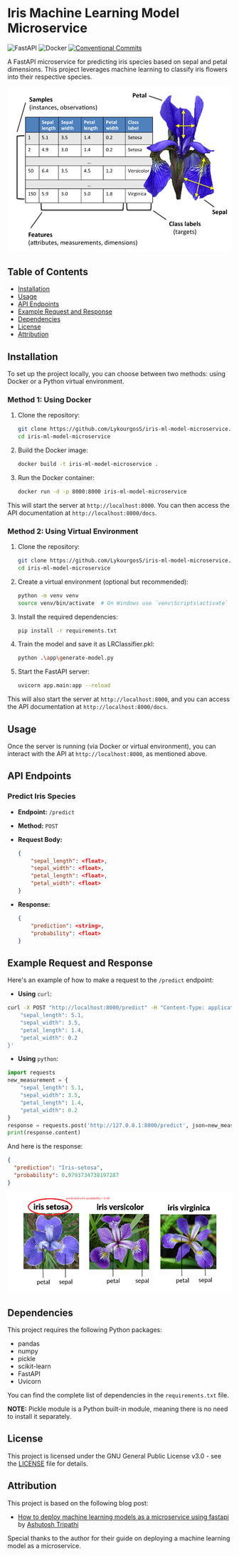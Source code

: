 # Iris Machine Learning Model Microservice

![FastAPI](https://img.shields.io/badge/fastapi-109989?logo=FastAPI&logoColor=white)
![Docker](https://img.shields.io/badge/Docker-2CA5E0?logo=docker&logoColor=white)
[![Conventional Commits](https://img.shields.io/badge/Conventional%20Commits-1.0.0-%23FE5196?logo=conventionalcommits&logoColor=white)](https://conventionalcommits.org)

A FastAPI microservice for predicting iris species based on sepal and petal dimensions. This project leverages machine learning to classify iris flowers into their respective species.

![Iris Dataset](docs/images/iris-dataset.png "Iris Dataset")

## Table of Contents

- [Installation](#installation)
- [Usage](#usage)
- [API Endpoints](#api-endpoints)
- [Example Request and Response](#example-request-and-response)
- [Dependencies](#dependencies)
- [License](#license)
- [Attribution](#attribution)

## Installation

To set up the project locally, you can choose between two methods: using Docker or a Python virtual environment.

### Method 1: Using Docker

1. Clone the repository:

   ```bash
   git clone https://github.com/LykourgosS/iris-ml-model-microservice.git
   cd iris-ml-model-microservice
   ```

2. Build the Docker image:

   ```bash
   docker build -t iris-ml-model-microservice .
   ```

3. Run the Docker container:
   ```bash
   docker run -d -p 8000:8000 iris-ml-model-microservice
   ```

This will start the server at `http://localhost:8000`. You can then access the API documentation at `http://localhost:8000/docs`.

### Method 2: Using Virtual Environment

1. Clone the repository:

   ```bash
   git clone https://github.com/LykourgosS/iris-ml-model-microservice.git
   cd iris-ml-model-microservice
   ```

2. Create a virtual environment (optional but recommended):

   ```bash
   python -m venv venv
   source venv/bin/activate  # On Windows use `venv\Scripts\activate`
   ```

3. Install the required dependencies:

   ```bash
   pip install -r requirements.txt
   ```

4. Train the model and save it as LRClassifier.pkl:

   ```bash
   python .\app\generate-model.py
   ```

5. Start the FastAPI server:
   ```bash
   uvicorn app.main:app --reload
   ```

This will also start the server at `http://localhost:8000`, and you can access the API documentation at `http://localhost:8000/docs`.

## Usage

Once the server is running (via Docker or virtual environment), you can interact with the API at `http://localhost:8000`, as mentioned above.

## API Endpoints

### Predict Iris Species

- **Endpoint:** `/predict`
- **Method:** `POST`
- **Request Body:**

  ```json
  {
      "sepal_length": <float>,
      "sepal_width": <float>,
      "petal_length": <float>,
      "petal_width": <float>
  }
  ```

- **Response:**
  ```json
  {
      "prediction": <string>,
      "probability": <float>
  }
  ```

## Example Request and Response

Here's an example of how to make a request to the `/predict` endpoint:

- **Using** `curl`:

```bash
curl -X POST "http://localhost:8000/predict" -H "Content-Type: application/json" -d '{
    "sepal_length": 5.1,
    "sepal_width": 3.5,
    "petal_length": 1.4,
    "petal_width": 0.2
}'
```

- **Using** `python`:

```python
import requests
new_measurement = {
    "sepal_length": 5.1,
    "sepal_width": 3.5,
    "petal_length": 1.4,
    "petal_width": 0.2
}
response = requests.post('http://127.0.0.1:8000/predict', json=new_measurement)
print(response.content)
```

And here is the response:

```json
{
  "prediction": "Iris-setosa",
  "probability": 0.9793734738197287
}
```

![Iris Setosa predicted with probability ≈ 0.98](docs/images/iris-setosa-predicted.png "Iris Setosa predicted with probability ≈ 0.98")

## Dependencies

This project requires the following Python packages:

- pandas
- numpy
- pickle
- scikit-learn
- FastAPI
- Uvicorn

You can find the complete list of dependencies in the `requirements.txt` file.

**NOTE:**
Pickle module is a Python built-in module, meaning there is no need to install it separately.

## License

This project is licensed under the GNU General Public License v3.0 - see the [LICENSE](LICENSE) file for details.

## Attribution

This project is based on the following blog post:

- [How to deploy machine learning models as a microservice using fastapi](https://ashutoshtripathi.com/2021/02/15/how-to-deploy-machine-learning-models-as-a-microservice-using-fastapi/) by [Ashutosh Tripathi](https://ashutoshtripathi.com/author/ashutoshtripathi19/)

Special thanks to the author for their guide on deploying a machine learning model as a microservice.
